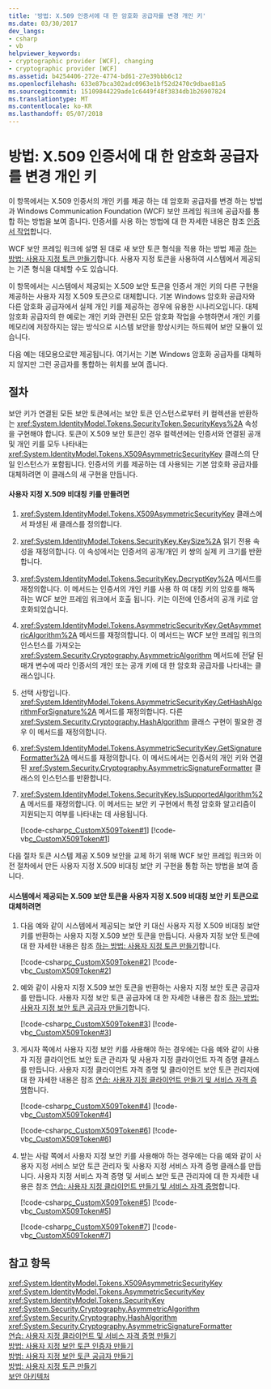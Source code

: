 ```yaml
---
title: '방법: X.509 인증서에 대 한 암호화 공급자를 변경 개인 키'
ms.date: 03/30/2017
dev_langs:
- csharp
- vb
helpviewer_keywords:
- cryptographic provider [WCF], changing
- cryptographic provider [WCF]
ms.assetid: b4254406-272e-4774-bd61-27e39bbb6c12
ms.openlocfilehash: 633e87bca302adc0963e1bf52d2470c9dbae81a5
ms.sourcegitcommit: 15109844229ade1c6449f48f3834db1b26907824
ms.translationtype: MT
ms.contentlocale: ko-KR
ms.lasthandoff: 05/07/2018
---
```

# <a name="how-to-change-the-cryptographic-provider-for-an-x509-certificate39s-private-key"></a>방법: X.509 인증서에 대 한 암호화 공급자를 변경 개인 키
이 항목에서는 X.509 인증서의 개인 키를 제공 하는 데 암호화 공급자를 변경 하는 방법과 Windows Communication Foundation (WCF) 보안 프레임 워크에 공급자를 통합 하는 방법을 보여 줍니다. 인증서를 사용 하는 방법에 대 한 자세한 내용은 참조 [인증서 작업](../../../../docs/framework/wcf/feature-details/working-with-certificates.md)합니다.  
  
 WCF 보안 프레임 워크에 설명 된 대로 새 보안 토큰 형식을 적용 하는 방법 제공 [하는 방법: 사용자 지정 토큰 만들기](../../../../docs/framework/wcf/extending/how-to-create-a-custom-token.md)합니다. 사용자 지정 토큰을 사용하여 시스템에서 제공되는 기존 형식을 대체할 수도 있습니다.  
  
 이 항목에서는 시스템에서 제공되는 X.509 보안 토큰을 인증서 개인 키의 다른 구현을 제공하는 사용자 지정 X.509 토큰으로 대체합니다. 기본 Windows 암호화 공급자와 다른 암호화 공급자에서 실제 개인 키를 제공하는 경우에 유용한 시나리오입니다. 대체 암호화 공급자의 한 예로는 개인 키와 관련된 모든 암호화 작업을 수행하면서 개인 키를 메모리에 저장하지는 않는 방식으로 시스템 보안을 향상시키는 하드웨어 보안 모듈이 있습니다.  
  
 다음 예는 데모용으로만 제공됩니다. 여기서는 기본 Windows 암호화 공급자를 대체하지 않지만 그런 공급자를 통합하는 위치를 보여 줍니다.  
  
## <a name="procedures"></a>절차  
 보안 키가 연결된 모든 보안 토큰에서는 보안 토큰 인스턴스로부터 키 컬렉션을 반환하는 <xref:System.IdentityModel.Tokens.SecurityToken.SecurityKeys%2A> 속성을 구현해야 합니다. 토큰이 X.509 보안 토큰인 경우 컬렉션에는 인증서와 연결된 공개 및 개인 키를 모두 나타내는 <xref:System.IdentityModel.Tokens.X509AsymmetricSecurityKey> 클래스의 단일 인스턴스가 포함됩니다. 인증서의 키를 제공하는 데 사용되는 기본 암호화 공급자를 대체하려면 이 클래스의 새 구현을 만듭니다.  
  
#### <a name="to-create-a-custom-x509-asymmetric-key"></a>사용자 지정 X.509 비대칭 키를 만들려면  
  
1.  <xref:System.IdentityModel.Tokens.X509AsymmetricSecurityKey> 클래스에서 파생된 새 클래스를 정의합니다.  
  
2.  <xref:System.IdentityModel.Tokens.SecurityKey.KeySize%2A> 읽기 전용 속성을 재정의합니다. 이 속성에서는 인증서의 공개/개인 키 쌍의 실제 키 크기를 반환합니다.  
  
3.  <xref:System.IdentityModel.Tokens.SecurityKey.DecryptKey%2A> 메서드를 재정의합니다. 이 메서드는 인증서의 개인 키를 사용 하 여 대칭 키의 암호를 해독 하는 WCF 보안 프레임 워크에서 호출 됩니다. 키는 이전에 인증서의 공개 키로 암호화되었습니다.  
  
4.  <xref:System.IdentityModel.Tokens.AsymmetricSecurityKey.GetAsymmetricAlgorithm%2A> 메서드를 재정의합니다. 이 메서드는 WCF 보안 프레임 워크의 인스턴스를 가져오는 <xref:System.Security.Cryptography.AsymmetricAlgorithm> 메서드에 전달 된 매개 변수에 따라 인증서의 개인 또는 공개 키에 대 한 암호화 공급자를 나타내는 클래스입니다.  
  
5.  선택 사항입니다. <xref:System.IdentityModel.Tokens.AsymmetricSecurityKey.GetHashAlgorithmForSignature%2A> 메서드를 재정의합니다. 다른 <xref:System.Security.Cryptography.HashAlgorithm> 클래스 구현이 필요한 경우 이 메서드를 재정의합니다.  
  
6.  <xref:System.IdentityModel.Tokens.AsymmetricSecurityKey.GetSignatureFormatter%2A> 메서드를 재정의합니다. 이 메서드에서는 인증서의 개인 키와 연결된 <xref:System.Security.Cryptography.AsymmetricSignatureFormatter> 클래스의 인스턴스를 반환합니다.  
  
7.  <xref:System.IdentityModel.Tokens.SecurityKey.IsSupportedAlgorithm%2A> 메서드를 재정의합니다. 이 메서드는 보안 키 구현에서 특정 암호화 알고리즘이 지원되는지 여부를 나타내는 데 사용됩니다.  
  
     [!code-csharp[c_CustomX509Token#1](../../../../samples/snippets/csharp/VS_Snippets_CFX/c_customx509token/cs/source.cs#1)]
     [!code-vb[c_CustomX509Token#1](../../../../samples/snippets/visualbasic/VS_Snippets_CFX/c_customx509token/vb/source.vb#1)]  
  
 다음 절차 토큰 시스템 제공 X.509 보안을 교체 하기 위해 WCF 보안 프레임 워크와 이전 절차에서 만든 사용자 지정 X.509 비대칭 보안 키 구현을 통합 하는 방법을 보여 줍니다.  
  
#### <a name="to-replace-the-system-provided-x509-security-token-with-a-custom-x509-asymmetric-security-key-token"></a>시스템에서 제공되는 X.509 보안 토큰을 사용자 지정 X.509 비대칭 보안 키 토큰으로 대체하려면  
  
1.  다음 예와 같이 시스템에서 제공되는 보안 키 대신 사용자 지정 X.509 비대칭 보안 키를 반환하는 사용자 지정 X.509 보안 토큰을 만듭니다. 사용자 지정 보안 토큰에 대 한 자세한 내용은 참조 [하는 방법: 사용자 지정 토큰 만들기](../../../../docs/framework/wcf/extending/how-to-create-a-custom-token.md)합니다.  
  
     [!code-csharp[c_CustomX509Token#2](../../../../samples/snippets/csharp/VS_Snippets_CFX/c_customx509token/cs/source.cs#2)]
     [!code-vb[c_CustomX509Token#2](../../../../samples/snippets/visualbasic/VS_Snippets_CFX/c_customx509token/vb/source.vb#2)]  
  
2.  예와 같이 사용자 지정 X.509 보안 토큰을 반환하는 사용자 지정 보안 토큰 공급자를 만듭니다. 사용자 지정 보안 토큰 공급자에 대 한 자세한 내용은 참조 [하는 방법: 사용자 지정 보안 토큰 공급자 만들기](../../../../docs/framework/wcf/extending/how-to-create-a-custom-security-token-provider.md)합니다.  
  
     [!code-csharp[c_CustomX509Token#3](../../../../samples/snippets/csharp/VS_Snippets_CFX/c_customx509token/cs/source.cs#3)]
     [!code-vb[c_CustomX509Token#3](../../../../samples/snippets/visualbasic/VS_Snippets_CFX/c_customx509token/vb/source.vb#3)]  
  
3.  게시자 쪽에서 사용자 지정 보안 키를 사용해야 하는 경우에는 다음 예와 같이 사용자 지정 클라이언트 보안 토큰 관리자 및 사용자 지정 클라이언트 자격 증명 클래스를 만듭니다. 사용자 지정 클라이언트 자격 증명 및 클라이언트 보안 토큰 관리자에 대 한 자세한 내용은 참조 [연습: 사용자 지정 클라이언트 만들기 및 서비스 자격 증명](../../../../docs/framework/wcf/extending/walkthrough-creating-custom-client-and-service-credentials.md)합니다.  
  
     [!code-csharp[c_CustomX509Token#4](../../../../samples/snippets/csharp/VS_Snippets_CFX/c_customx509token/cs/source.cs#4)]
     [!code-vb[c_CustomX509Token#4](../../../../samples/snippets/visualbasic/VS_Snippets_CFX/c_customx509token/vb/source.vb#4)]  
  
     [!code-csharp[c_CustomX509Token#6](../../../../samples/snippets/csharp/VS_Snippets_CFX/c_customx509token/cs/source.cs#6)]
     [!code-vb[c_CustomX509Token#6](../../../../samples/snippets/visualbasic/VS_Snippets_CFX/c_customx509token/vb/source.vb#6)]  
  
4.  받는 사람 쪽에서 사용자 지정 보안 키를 사용해야 하는 경우에는 다음 예와 같이 사용자 지정 서비스 보안 토큰 관리자 및 사용자 지정 서비스 자격 증명 클래스를 만듭니다. 사용자 지정 서비스 자격 증명 및 서비스 보안 토큰 관리자에 대 한 자세한 내용은 참조 [연습: 사용자 지정 클라이언트 만들기 및 서비스 자격 증명](../../../../docs/framework/wcf/extending/walkthrough-creating-custom-client-and-service-credentials.md)합니다.  
  
     [!code-csharp[c_CustomX509Token#5](../../../../samples/snippets/csharp/VS_Snippets_CFX/c_customx509token/cs/source.cs#5)]
     [!code-vb[c_CustomX509Token#5](../../../../samples/snippets/visualbasic/VS_Snippets_CFX/c_customx509token/vb/source.vb#5)]  
  
     [!code-csharp[c_CustomX509Token#7](../../../../samples/snippets/csharp/VS_Snippets_CFX/c_customx509token/cs/source.cs#7)]
     [!code-vb[c_CustomX509Token#7](../../../../samples/snippets/visualbasic/VS_Snippets_CFX/c_customx509token/vb/source.vb#7)]  
  
## <a name="see-also"></a>참고 항목  
 <xref:System.IdentityModel.Tokens.X509AsymmetricSecurityKey>  
 <xref:System.IdentityModel.Tokens.AsymmetricSecurityKey>  
 <xref:System.IdentityModel.Tokens.SecurityKey>  
 <xref:System.Security.Cryptography.AsymmetricAlgorithm>  
 <xref:System.Security.Cryptography.HashAlgorithm>  
 <xref:System.Security.Cryptography.AsymmetricSignatureFormatter>  
 [연습: 사용자 지정 클라이언트 및 서비스 자격 증명 만들기](../../../../docs/framework/wcf/extending/walkthrough-creating-custom-client-and-service-credentials.md)  
 [방법: 사용자 지정 보안 토큰 인증자 만들기](../../../../docs/framework/wcf/extending/how-to-create-a-custom-security-token-authenticator.md)  
 [방법: 사용자 지정 보안 토큰 공급자 만들기](../../../../docs/framework/wcf/extending/how-to-create-a-custom-security-token-provider.md)  
 [방법: 사용자 지정 토큰 만들기](../../../../docs/framework/wcf/extending/how-to-create-a-custom-token.md)  
 [보안 아키텍처](http://msdn.microsoft.com/library/16593476-d36a-408d-808c-ae6fd483e28f)
